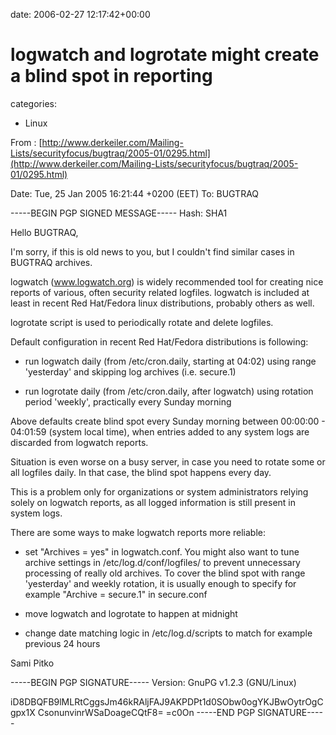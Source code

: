 


date: 2006-02-27 12:17:42+00:00


# logwatch and logrotate might create a blind spot in reporting

categories:
- Linux


From : [http://www.derkeiler.com/Mailing-Lists/securityfocus/bugtraq/2005-01/0295.html](http://www.derkeiler.com/Mailing-Lists/securityfocus/bugtraq/2005-01/0295.html)



Date: Tue, 25 Jan 2005 16:21:44 +0200 (EET)
To: BUGTRAQ 


-----BEGIN PGP SIGNED MESSAGE-----
Hash: SHA1

Hello BUGTRAQ,

I'm sorry, if this is old news to you, but I couldn't find similar cases
in BUGTRAQ archives.

logwatch (www.logwatch.org) is widely recommended tool for creating nice
reports of various, often security related logfiles. logwatch is included
at least in recent Red Hat/Fedora linux distributions, probably others as
well.

logrotate script is used to periodically rotate and delete logfiles.

Default configuration in recent Red Hat/Fedora distributions is following:

  * run logwatch daily (from /etc/cron.daily, starting at 04:02) using
    range 'yesterday' and skipping log archives (i.e. secure.1)

  * run logrotate daily (from /etc/cron.daily, after logwatch) using
    rotation period 'weekly', practically every Sunday morning

Above defaults create blind spot every Sunday morning between 00:00:00 -
04:01:59 (system local time), when entries added to any system logs are
discarded from logwatch reports.

Situation is even worse on a busy server, in case you need to rotate some
or all logfiles daily. In that case, the blind spot happens every day.

This is a problem only for organizations or system administrators relying
solely on logwatch reports, as all logged information is still present in
system logs.

There are some ways to make logwatch reports more reliable:

  * set "Archives = yes" in logwatch.conf. You might also want to tune
    archive settings in /etc/log.d/conf/logfiles/ to prevent unnecessary
    processing of really old archives. To cover the blind spot with range
    'yesterday' and weekly rotation, it is usually enough to specify for
    example "Archive = secure.1" in secure.conf

  * move logwatch and logrotate to happen at midnight

  * change date matching logic in /etc/log.d/scripts to match for example
    previous 24 hours

Sami Pitko

-----BEGIN PGP SIGNATURE-----
Version: GnuPG v1.2.3 (GNU/Linux)

iD8DBQFB9lMLRtCggsJm46kRAljFAJ9AKPDPt1d0SObw0ogYKJBwOytrOgCgpx1X
CsonunvinrWSaDoageCQtF8=
=c0On
-----END PGP SIGNATURE-----
